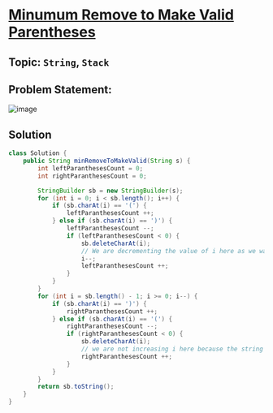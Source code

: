 # [Minumum Remove to Make Valid Parentheses](https://leetcode.com/problems/minimum-remove-to-make-valid-parentheses/description/?envType=daily-question&envId=2024-04-06)
## Topic: `String`, `Stack`
## Problem Statement:
![image](https://github.com/SiddhantKumarMaurya/LeetCode_Questions/assets/107787014/250f4b54-096d-4cb9-9bee-b48c32d3ab90)
## Solution
```java
class Solution {
    public String minRemoveToMakeValid(String s) {
        int leftParanthesesCount = 0;
        int rightParanthesesCount = 0;

        StringBuilder sb = new StringBuilder(s);
        for (int i = 0; i < sb.length(); i++) {
            if (sb.charAt(i) == '(') {
                leftParanthesesCount ++;
            } else if (sb.charAt(i) == ')') {
                leftParanthesesCount --;
                if (leftParanthesesCount < 0) {
                    sb.deleteCharAt(i);
                    // We are decrementing the value of i here as we want to visit the same index as the string will be shifted.
                    i--;
                    leftParanthesesCount ++;
                }
            }
        }
        for (int i = sb.length() - 1; i >= 0; i--) {
            if (sb.charAt(i) == ')') {
                rightParanthesesCount ++;
            } else if (sb.charAt(i) == '(') {
                rightParanthesesCount --;
                if (rightParanthesesCount < 0) {
                    sb.deleteCharAt(i);
                    // we are not increasing i here because the string will be shifted to left and out counter i is also being shifted to left.
                    rightParanthesesCount ++;
                }
            }
        }
        return sb.toString();
    }
}
```
